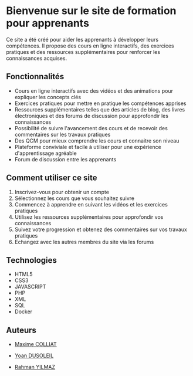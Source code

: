 # Bienvenue sur le site de formation pour apprenants

Ce site a été créé pour aider les apprenants à développer leurs compétences. Il propose des cours en ligne interactifs,
des exercices pratiques et des ressources supplémentaires pour renforcer les connaissances acquises.

## Fonctionnalités

* Cours en ligne interactifs avec des vidéos et des animations pour expliquer les concepts clés
* Exercices pratiques pour mettre en pratique les compétences apprises
* Ressources supplémentaires telles que des articles de blog, des livres électroniques et des forums de discussion pour
  approfondir les connaissances
* Possibilité de suivre l'avancement des cours et de recevoir des commentaires sur les travaux pratiques
* Des QCM pour mieux comprendre les cours et connaitre son niveau
* Plateforme conviviale et facile à utiliser pour une expérience d'apprentissage agréable
* Forum de discussion entre les apprenants

## Comment utiliser ce site

<ol>
<li>Inscrivez-vous pour obtenir un compte </li>
<li>Sélectionnez les cours que vous souhaitez suivre</li>
<li>Commencez à apprendre en suivant les vidéos et les exercices pratiques</li>
<li>Utilisez les ressources supplémentaires pour approfondir vos connaissances</li>
<li>Suivez votre progression et obtenez des commentaires sur vos travaux pratiques</li>
<li>Echangez avec les autres membres du site via les forums</li>
</ol>

## Technologies

* HTML5
* CSS3
* JAVASCRIPT
* PHP
* XML
* SQL
* Docker

## Auteurs

<ul>
      <li>
        <a
          href="https://github.com/Maxime-Cllt"
        >
          <p>Maxime COLLIAT</p>
        </a>
      </li>
      <li>
        <a
          href="https://github.com/Yaon-C2H8N2"
        >
          <p>Yoan DUSOLEIL</p>
        </a>
      </li>
      <li>
        <a
          href="https://github.com/Sudo-Rahman"
        >
          <p>Rahman YILMAZ</p>
        </a>
      </li>
    </ul>